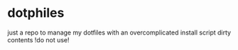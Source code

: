 # dotphiles
just a repo to manage my dotfiles with an overcomplicated install script
dirty contents !do not use!

